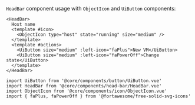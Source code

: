 `HeadBar` component usage with `ObjectIcon` and `UiButton` components:

```vue-template
<HeadBar>
  Host name
  <template #icon>
    <ObjectIcon type="host" state="running" size="medium" />
  </template>
  <template #actions>
    <UiButton size="medium" :left-icon="faPlus">New VM</UiButton>
    <UiButton size="medium" :left-icon="faPowerOff">Change state</UiButton>
  </template>
</HeadBar>
```

```vue-script
import UiButton from '@core/components/button/UiButton.vue'
import HeadBar from '@core/components/head-bar/HeadBar.vue'
import ObjectIcon from '@core/components/icon/ObjectIcon.vue'
import { faPlus, faPowerOff } from '@fortawesome/free-solid-svg-icons'
```
